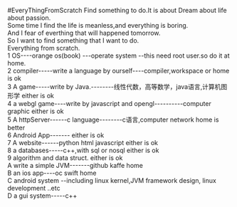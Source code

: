 #EveryThingFromScratch
Find something to do.It is about Dream about life about passion.   
Some time I find the life is meanless,and everything is boring.   
And I fear of everthing that will happened tomorrow.   
So I want to find something that I want to do.   
Everything from scratch.   
1 OS----orange os(book) ---operate system   --this need root user.so do it at home.    
2 compiler-----write a language by ourself----compiler,workspace or home is ok    
3 A game-----write by Java.--------线性代数，高等数学，java语言,计算机图形学  either is ok    
4 a webgl game----write by javascript and opengl----------computer graphic   either is ok    
5 A httpServer------c language--------c语言,computer network   home is better     
6 Android App-------                                           either is ok   
7 A website------python html javascript                        either is ok    
8 a databases-----c++,with sql or nosql                        either is ok    
9 algorithm and data struct.                                   either is ok   
A write a simple JVM-------github kaffe                         home    
B an ios app----oc swift                                       home    
C android system --including linux kernel,JVM framework design, linux development ..etc   
D a gui system-----c++


